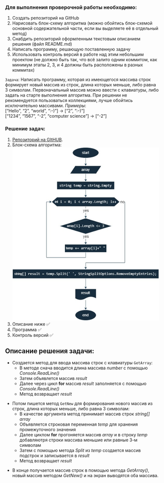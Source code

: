 ### Для выполнения проверочной работы необходимо:
1. Создать репозиторий на GitHub
2. Нарисовать блок-схему алгоритма (можно обойтись блок-схемой основной содержательной части, если вы выделяете её в отдельный метод)
3. Снабдить репозиторий оформленным текстовым описанием решения (файл README.md)
4. Написать программу, решающую поставленную задачу
5. Использовать контроль версий в работе над этим небольшим проектом (не должно быть так, что всё залито одним коммитом, как минимум этапы 2, 3, и 4 должны быть расположены в разных коммитах)

`Задача`: Написать программу, которая из имеющегося массива строк формирует новый массив из строк, длина которых меньше, либо равна 3 символам. Первоначальный массив можно ввести с клавиатуры, либо задать на старте выполнения алгоритма. При решении не рекомендуется пользоваться коллекциями, лучше обойтись исключительно массивами.
*Примеры*:   
[“Hello”, “2”, “world”, “:-)”] → [“2”, “:-)”]   
[“1234”, “1567”, “-2”, “computer science”] → [“-2”]    

### Решение задач:
1. [Репозиторий на GItHUB](https://github.com/Maxmegapixel/test).
2. Блок-схема алгоритма:    
![диаграмма](diagram.jpg)
3. Описание ниже :white_check_mark:    
4. Программа :white_check_mark:    
5. Контроль версий :white_check_mark:    
## Описание решения задачи:
* Создается метод для ввода массива строк с клавиатуры `GetArray`:   
   - В методе снача вводится длина массива _number_ с помощью _Console.ReadLine()_
   - Затем объявлется массив _result_
   - Далее через цикл **for** массив _result_ заполняется с помощью _Console.ReadLine()_
   - Метод возвращает _result_

- Потом пишется метод `GetNew` для формирования нового массив из строк, длина которых меньше, либо равна 3 символам:
    - В качестве аргумента метод принимает массив строк _string[] array_
    - Объявляется строковая переменная _temp_ для хранения промежуточного значения
    - Далее циклом __for__ прогоняется массив _array_ и в строку _temp_ добавляютря строки массива меньшие или равные 3-м символам
    - Затем с помощью метода _Split_ из _temp_ создается массив подстрок и записывается в _result_
    - Метод возвращает _result_
* В конце получается массив строк в помощью метода _GetArray()_, новый массив методом _GetNew()_ и на экран выводятся оба массива.

